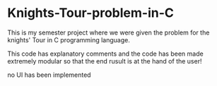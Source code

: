 # Knights-Tour-problem-in-C

This is my semester project where we were given the problem for the knights' Tour in C programming language.

This code has explanatory comments and the code has been made extremely modular so that the end rusult is at the hand of the user! 

no UI has been implemented 
